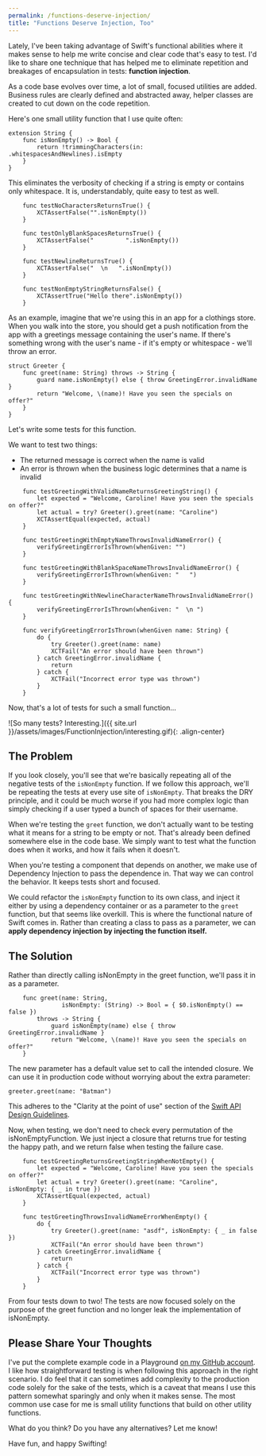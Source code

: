 ```yaml
---
permalink: /functions-deserve-injection/
title: "Functions Deserve Injection, Too"
---
```


Lately, I've been taking advantage of Swift's functional abilities where it makes sense to help me write concise and clear code that's easy to test. I'd like to share one technique that has helped me to eliminate repetition and breakages of encapsulation in tests: **function injection**.

As a code base evolves over time, a lot of small, focused utilities are added. Business rules are clearly defined and abstracted away, helper classes are created to cut down on the code repetition. 

Here's one small utility function that I use quite often:

```
extension String {
    func isNonEmpty() -> Bool {
        return !trimmingCharacters(in: .whitespacesAndNewlines).isEmpty
    }
}
```

This eliminates the verbosity of checking if a string is empty or contains only whitespace. It is, understandably, quite easy to test as well.

```
    func testNoCharactersReturnsTrue() {
        XCTAssertFalse("".isNonEmpty())
    }
    
    func testOnlyBlankSpacesReturnsTrue() {
        XCTAssertFalse("         ".isNonEmpty())
    }
    
    func testNewlineReturnsTrue() {
        XCTAssertFalse("  \n   ".isNonEmpty())
    }
    
    func testNonEmptyStringReturnsFalse() {
        XCTAssertTrue("Hello there".isNonEmpty())
    }
```

As an example, imagine that we're using this in an app for a clothings store. When you walk into the store, you should get a push notification from the app with a greetings message containing the user's name. If there's something wrong with the user's name - if it's empty or whitespace - we'll throw an error.

```
struct Greeter {
    func greet(name: String) throws -> String {
        guard name.isNonEmpty() else { throw GreetingError.invalidName }
        return "Welcome, \(name)! Have you seen the specials on offer?"
    }
}
```

Let's write some tests for this function. 

We want to test two things:
- The returned message is correct when the name is valid
- An error is thrown when the business logic determines that a name is invalid

```
    func testGreetingWithValidNameReturnsGreetingString() {
        let expected = "Welcome, Caroline! Have you seen the specials on offer?"
        let actual = try? Greeter().greet(name: "Caroline")
        XCTAssertEqual(expected, actual)
    }
    
    func testGreetingWithEmptyNameThrowsInvalidNameError() {
        verifyGreetingErrorIsThrown(whenGiven: "")
    }
    
    func testGreetingWithBlankSpaceNameThrowsInvalidNameError() {
        verifyGreetingErrorIsThrown(whenGiven: "   ")
    }
    
    func testGreetingWithNewlineCharacterNameThrowsInvalidNameError() {
        verifyGreetingErrorIsThrown(whenGiven: "  \n ")
    }
    
    func verifyGreetingErrorIsThrown(whenGiven name: String) {
        do {
            try Greeter().greet(name: name)
            XCTFail("An error should have been thrown")
        } catch GreetingError.invalidName {
            return
        } catch {
            XCTFail("Incorrect error type was thrown")
        }
    }
```

Now, that's a lot of tests for such a small function...

![So many tests? Interesting.]({{ site.url }}/assets/images/FunctionInjection/interesting.gif){: .align-center}

## The Problem

If you look closely, you'll see that we're basically repeating all of the negative tests of the `isNonEmpty` function. If we follow this approach, we'll be repeating the tests at every use site of `isNonEmpty`. That breaks the DRY principle, and it could be much worse if you had more complex logic than simply checking if a user typed a bunch of spaces for their username.

When we're testing the `greet` function, we don't actually want to be testing what it means for a string to be empty or not. That's already been defined somewhere else in the code base. We simply want to test what the function does when it works, and how it fails when it doesn't.

When you're testing a component that depends on another, we make use of Dependency Injection to pass the dependence in. That way we can control the behavior. It keeps tests short and focused.

We could refactor the `isNonEmpty` function to its own class, and inject it either by using a dependency container or as a parameter to the `greet` function, but that seems like overkill. This is where the functional nature of Swift comes in. Rather than creating a class to pass as a parameter, we can **apply dependency injection by injecting the function itself.**

## The Solution

Rather than directly calling isNonEmpty in the greet function, we'll pass it in as a parameter.

```
    func greet(name: String,
               isNonEmpty: (String) -> Bool = { $0.isNonEmpty() == false })
        throws -> String {
            guard isNonEmpty(name) else { throw GreetingError.invalidName }
            return "Welcome, \(name)! Have you seen the specials on offer?"
    }
```

The new parameter has a default value set to call the intended closure. We can use it in production code without worrying about the extra parameter: 

`greeter.greet(name: "Batman")`

This adheres to the "Clarity at the point of use" section of the [Swift API Design Guidelines](https://swift.org/documentation/api-design-guidelines/#fundamentals). 

Now, when testing, we don't need to check every permutation of the isNonEmptyFunction. We just inject a closure that returns true for testing the happy path, and we return false when testing the failure case.

```
    func testGreetingReturnsGreetingStringWhenNotEmpty() {
        let expected = "Welcome, Caroline! Have you seen the specials on offer?"
        let actual = try? Greeter().greet(name: "Caroline", isNonEmpty: { _ in true })
        XCTAssertEqual(expected, actual)
    }
    
    func testGreetingThrowsInvalidNameErrorWhenEmpty() {
        do {
            try Greeter().greet(name: "asdf", isNonEmpty: { _ in false })
            XCTFail("An error should have been thrown")
        } catch GreetingError.invalidName {
            return
        } catch {
            XCTFail("Incorrect error type was thrown")
        }
    }
```

From four tests down to two! The tests are now focused solely on the purpose of the greet function and no longer leak the implementation of isNonEmpty.

## Please Share Your Thoughts

I've put the complete example code in a Playground [on my GitHub account](https://github.com/TheCodedSelf/FunctionInjection). I like how straightforward testing is when following this approach in the right scenario. I do feel that it can sometimes add complexity to the production code solely for the sake of the tests, which is a caveat that means I use this pattern somewhat sparingly and only when it makes sense. The most common use case for me is small utility functions that build on other utility functions.

What do you think? Do you have any alternatives? Let me know!  

Have fun, and happy Swifting!
